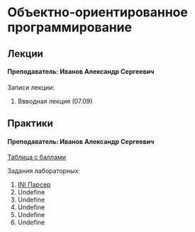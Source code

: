 # Объектно-ориентированное программирование

## Лекции

#### Преподаватель: Иванов Александр Сергеевич

Записи лекции:

1. Ввводная лекция \(07.09\)

## Практики

#### Преподаватель: Иванов Александр Сергеевич

[Таблица с баллами](https://docs.google.com/spreadsheets/d/1H75MoSvL-165x5aM-p26eFZcY57UYx0gPtOHhvpGYGw/edit#gid=1466777734)

Задания лабораторных:

1. [INI Парсер](OOPLabs/INIFile.pdf)
2. Undefine
3. Undefine
4. Undefine
5. Undefine
6. Undefine



